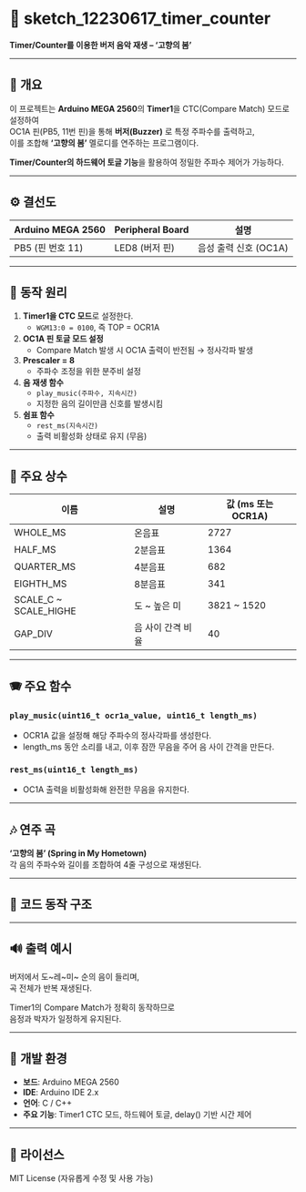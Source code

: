 # 🎵 sketch_12230617_timer_counter

**Timer/Counter를 이용한 버저 음악 재생 – ‘고향의 봄’**

---

## 📘 개요
이 프로젝트는 **Arduino MEGA 2560**의 **Timer1**을 CTC(Compare Match) 모드로 설정하여  
OC1A 핀(PB5, 11번 핀)을 통해 **버저(Buzzer)** 로 특정 주파수를 출력하고,  
이를 조합해 **‘고향의 봄’** 멜로디를 연주하는 프로그램이다.

**Timer/Counter의 하드웨어 토글 기능**을 활용하여 정밀한 주파수 제어가 가능하다.

---

## ⚙️ 결선도

| Arduino MEGA 2560 | Peripheral Board | 설명 |
|--------------------|------------------|------|
| PB5 (핀 번호 11)   | LED8 (버저 핀)   | 음성 출력 신호 (OC1A) |

---

## 🧠 동작 원리

1. **Timer1을 CTC 모드**로 설정한다.  
   - `WGM13:0 = 0100`, 즉 TOP = OCR1A
2. **OC1A 핀 토글 모드 설정**  
   - Compare Match 발생 시 OC1A 출력이 반전됨 → 정사각파 발생
3. **Prescaler = 8**  
   - 주파수 조정을 위한 분주비 설정
4. **음 재생 함수**  
   - `play_music(주파수, 지속시간)`  
   - 지정한 음의 길이만큼 신호를 발생시킴
5. **쉼표 함수**  
   - `rest_ms(지속시간)`  
   - 출력 비활성화 상태로 유지 (무음)

---

## 🎼 주요 상수

| 이름 | 설명 | 값 (ms 또는 OCR1A) |
|------|------|--------------------|
| WHOLE_MS | 온음표 | 2727 |
| HALF_MS | 2분음표 | 1364 |
| QUARTER_MS | 4분음표 | 682 |
| EIGHTH_MS | 8분음표 | 341 |
| SCALE_C ~ SCALE_HIGHE | 도 ~ 높은 미 | 3821 ~ 1520 |
| GAP_DIV | 음 사이 간격 비율 | 40 |

---

## 🪗 주요 함수

### `play_music(uint16_t ocr1a_value, uint16_t length_ms)`
- OCR1A 값을 설정해 해당 주파수의 정사각파를 생성한다.  
- length_ms 동안 소리를 내고, 이후 잠깐 무음을 주어 음 사이 간격을 만든다.

### `rest_ms(uint16_t length_ms)`
- OC1A 출력을 비활성화해 완전한 무음을 유지한다.

---

## 🎶 연주 곡
**‘고향의 봄’ (Spring in My Hometown)**  
각 음의 주파수와 길이를 조합하여 4줄 구성으로 재생된다.

---

## 🧩 코드 동작 구조


---

## 🔊 출력 예시
버저에서 도~레~미~ 순의 음이 들리며,  
곡 전체가 반복 재생된다.  

Timer1의 Compare Match가 정확히 동작하므로  
음정과 박자가 일정하게 유지된다.

---

## 🧰 개발 환경
- **보드**: Arduino MEGA 2560  
- **IDE**: Arduino IDE 2.x  
- **언어**: C / C++  
- **주요 기능**: Timer1 CTC 모드, 하드웨어 토글, delay() 기반 시간 제어

---

## 📄 라이선스
MIT License (자유롭게 수정 및 사용 가능)
